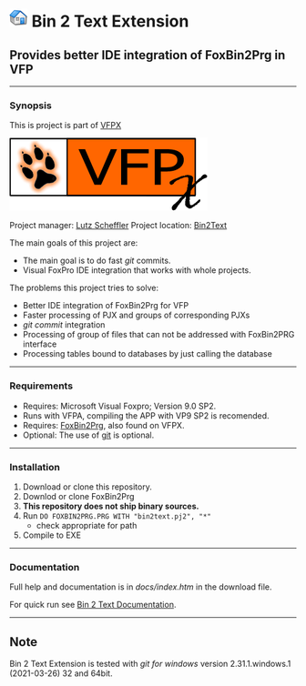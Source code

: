 # ![](content/home.png "Home") Bin 2 Text Extension
## Provides better IDE integration of FoxBin2Prg in VFP

---
### Synopsis
This is project is part of [VFPX](https://vfpx.github.io/) 

![VFPX](content/vfpxlogo.gif "VFPX")

Project manager: [Lutz Scheffler](https://github.com/lscheffler)
Project location: [Bin2Text](https://github.com/lscheffler/bin2text)

The main goals of this project are:
* The main goal is to do fast _git_ commits.
* Visual FoxPro IDE integration that works with whole projects.

The problems this project tries to solve:
* Better IDE integration of FoxBin2Prg for VFP
* Faster processing of PJX and groups of corresponding PJXs
* _git commit_ integration
* Processing of group of files that can not be addressed with FoxBin2PRG interface
* Processing tables bound to databases by just calling the database

---
### Requirements
- Requires: Microsoft Visual Foxpro; Version 9.0 SP2.
- Runs with VFPA, compiling the APP with VP9 SP2 is recomended.
- Requires: [FoxBin2Prg](https://github.com/fdbozzo/foxbin2prg), also found on VFPX.
- Optional: The use of [git](https://git-scm.com/) is optional.

---
### Installation
1. Download or clone this repository.   
2. Downlod or clone FoxBin2Prg
9. **This repository does not ship binary sources.**
3. Run `DO FOXBIN2PRG.PRG WITH "bin2text.pj2", "*"`
   - check appropriate for path
4. Compile to EXE

---
### Documentation
Full help and documentation is in _docs/index.htm_ in the download file.

For quick run see [Bin 2 Text Documentation](content/documentation.md).

---
## Note
Bin 2 Text Extension is tested with _git for windows_ version 2.31.1.windows.1 (2021-03-26) 32 and 64bit.
